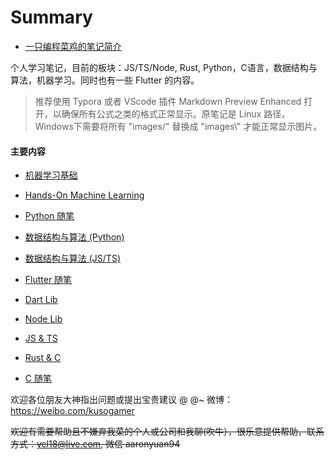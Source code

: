 # Summary



+ [一只编程菜鸡的笔记简介](https://github.com/TsaoLun/Notes)

个人学习笔记，目前的板块：JS/TS/Node, Rust, Python，C语言，数据结构与算法，机器学习。同时也有一些 Flutter 的内容。

> 推荐使用 Typora 或者 VScode 插件 Markdown Preview Enhanced 打开，以确保所有公式之类的格式正常显示。原笔记是 Linux 路径，Windows下需要将所有 "images/" 替换成 "images\\" 才能正常显示图片。



#### 主要内容

+ [机器学习基础](/mllib/ML基础教程笔记.md)
+ [Hands-On Machine Learning](/mllib/Machine_Learning.md)
+ [Python 随笔](/mllib/Python随笔.md)

+ [数据结构与算法 (Python)](/algorithm/Data_Structure.md)
+ [数据结构与算法 (JS/TS)](https://github.com/TsaoLun/Notes/tree/master/algorithm)

+ [Flutter 随笔](/dartlib/flutter随笔.md)
+ [Dart Lib](https://github.com/TsaoLun/Notes/tree/master/dartlib)

+ [Node Lib](https://github.com/TsaoLun/Notes/tree/master/nodelib)
+ [JS & TS](https://github.com/TsaoLun/Notes/tree/master/js&ts)

+ [Rust & C](https://github.com/TsaoLun/Notes/tree/master/rust&c)
+ [C 随笔](/rust&c/C随笔.md)


欢迎各位朋友大神指出问题或提出宝贵建议 @ @~ 微博：https://weibo.com/kusogamer 

~~欢迎有需要帮助且不嫌弃我菜的个人或公司和我聊(吹牛），很乐意提供帮助，联系方式：ycl18@live.com, 微信 aaronyuan94~~



